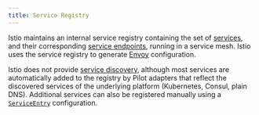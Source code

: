 ```yaml
---
title: Service Registry
---
```


Istio maintains an internal service registry containing the set of [services](#service),
and their corresponding [service endpoints](#service-endpoint), running in a service mesh.
Istio uses the service registry to generate [Envoy](#envoy) configuration.

Istio does not provide [service discovery](https://en.wikipedia.org/wiki/Service_discovery),
although most services are automatically added to the registry by Pilot
adapters that reflect the discovered services of the underlying platform (Kubernetes, Consul, plain DNS).
Additional services can also be registered manually using a
[`ServiceEntry`](/docs/concepts/traffic-management/#service-entries) configuration.
